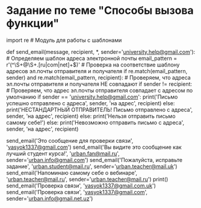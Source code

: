 # Задание по теме "Способы вызова функции"

import re  # Модуль для работы с шаблонами


def send_email(message, recipient, *, sender='university.help@gmail.com'):
    # Определяем шаблон адреса электронной почты
    email_pattern = r'(^\S+@\S+\.[ru|com|net]+$)'
    # Проверка на соответствие шаблону адресов эл.почты отправителя и получателя
    if re.match(email_pattern, sender) and re.match(email_pattern, recipient):
        # Проверяем, что адреса эл.почты отправителя и получателя НЕ совпадают
        if sender != recipient:
            # Проверяем, что адрес эл.почты отправителя совпадает с адресом по умолчанию
            if sender == 'university.help@gmail.com':
                print('Письмо успешно отправлено с адреса', sender, 'на адрес', recipient)
            else:
                print('НЕСТАНДАРТНЫЙ ОТПРАВИТЕЛЬ! Письмо отправлено с адреса', sender, 'на адрес', recipient)
        else:
            print('Нельзя отправить письмо самому себе!')
    else:
        print('Невозможно отправить письмо с адреса', sender, 'на адрес', recipient)


send_email('Это сообщение для проверки связи', 'vasyok1337@gmail.com')
send_email('Вы видите это сообщение как лучший студент курса!', 'urban.fan@mail.ru', sender='urban.info@gmail.com')
send_email('Пожалуйста, исправьте задание', 'urban.student@mail.ru', sender='urban.teacher@mail.uk')
send_email('Напоминаю самому себе о вебинаре', 'urban.teacher@mail.ru', sender='urban.teacher@mail.ru')
print()
send_email('Проверка связи', 'vasyok1337@gmail.com.uk')
send_email('Проверка связи', 'vasyok1337@gmail.com', sender='urban.info@gmail.net.uz')
